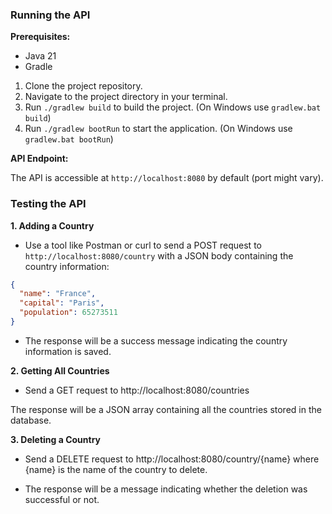 ### Running the API

**Prerequisites:**

* Java 21
* Gradle

1. Clone the project repository.
2. Navigate to the project directory in your terminal.
3. Run `./gradlew build` to build the project. (On Windows use `gradlew.bat build`)
4. Run `./gradlew bootRun` to start the application. (On Windows use `gradlew.bat bootRun`)

**API Endpoint:**

The API is accessible at `http://localhost:8080` by default (port might vary).

### Testing the API

**1. Adding a Country**

* Use a tool like Postman or curl to send a POST request to `http://localhost:8080/country` with a JSON body containing the country information:

```json
{
  "name": "France",
  "capital": "Paris",
  "population": 65273511
}

```

* The response will be a success message indicating the country information is saved.

**2. Getting All Countries**

* Send a GET request to http://localhost:8080/countries

The response will be a JSON array containing all the countries stored in the database.

**3. Deleting a Country**

* Send a DELETE request to http://localhost:8080/country/{name} where {name} is the name of the country to delete.

* The response will be a message indicating whether the deletion was successful or not.


